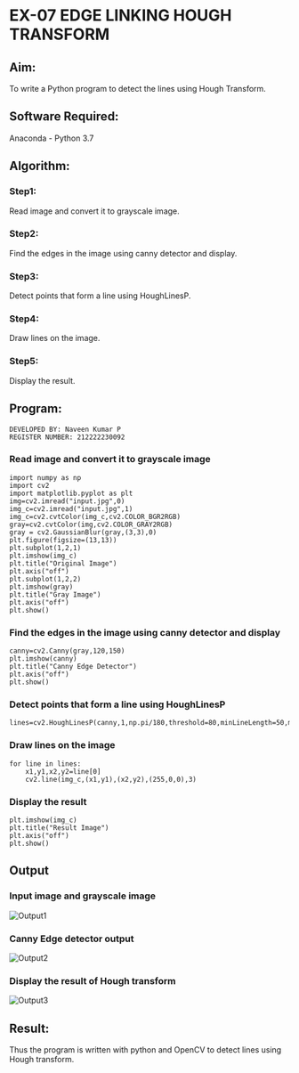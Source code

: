 # EX-07 EDGE LINKING HOUGH TRANSFORM
## Aim:
To write a Python program to detect the lines using Hough Transform.

## Software Required:
Anaconda - Python 3.7

## Algorithm:
### Step1:
Read image and convert it to grayscale image.

### Step2:
Find the edges in the image using canny detector and display.

### Step3:
Detect points that form a line using HoughLinesP.

### Step4:
Draw lines on the image.

### Step5:
Display the result.

## Program:
```
DEVELOPED BY: Naveen Kumar P
REGISTER NUMBER: 212222230092
```

### Read image and convert it to grayscale image
```
import numpy as np
import cv2
import matplotlib.pyplot as plt
img=cv2.imread("input.jpg",0)
img_c=cv2.imread("input.jpg",1)
img_c=cv2.cvtColor(img_c,cv2.COLOR_BGR2RGB)
gray=cv2.cvtColor(img,cv2.COLOR_GRAY2RGB)
gray = cv2.GaussianBlur(gray,(3,3),0)
plt.figure(figsize=(13,13))
plt.subplot(1,2,1)
plt.imshow(img_c)
plt.title("Original Image")
plt.axis("off")
plt.subplot(1,2,2)
plt.imshow(gray)
plt.title("Gray Image")
plt.axis("off")
plt.show()
```
### Find the edges in the image using canny detector and display
```
canny=cv2.Canny(gray,120,150)
plt.imshow(canny)
plt.title("Canny Edge Detector")
plt.axis("off")
plt.show()
```
### Detect points that form a line using HoughLinesP
```
lines=cv2.HoughLinesP(canny,1,np.pi/180,threshold=80,minLineLength=50,maxLineGap=250)
```
### Draw lines on the image
```
for line in lines:
    x1,y1,x2,y2=line[0]
    cv2.line(img_c,(x1,y1),(x2,y2),(255,0,0),3)
```
### Display the result
```
plt.imshow(img_c)
plt.title("Result Image")
plt.axis("off")
plt.show()
```
## Output

### Input image and grayscale image
![Output1](https://github.com/SanthoshUthiraKumar/Edge-Linking-using-Hough-Transformm/assets/119477975/beee47a5-11a9-4fb5-ac52-9c0252ec529c)
<br>

### Canny Edge detector output
![Output2](https://github.com/SanthoshUthiraKumar/Edge-Linking-using-Hough-Transformm/assets/119477975/3ad85732-98d3-400b-be4c-1829466e251d)
<br>

### Display the result of Hough transform
![Output3](https://github.com/SanthoshUthiraKumar/Edge-Linking-using-Hough-Transformm/assets/119477975/437a9cf3-51e0-465c-ae4c-41f8ff4dc67a)
<br>

## Result:
Thus the program is written with python and OpenCV to detect lines using Hough transform. 
